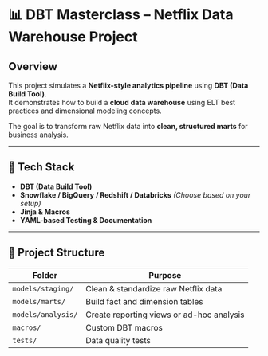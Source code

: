 # 📊 DBT Masterclass – Netflix Data Warehouse Project

## Overview

This project simulates a **Netflix-style analytics pipeline** using **DBT (Data Build Tool)**.  
It demonstrates how to build a **cloud data warehouse** using ELT best practices and dimensional modeling concepts.

The goal is to transform raw Netflix data into **clean, structured marts** for business analysis.

---

## 🔧 Tech Stack

- **DBT (Data Build Tool)**
- **Snowflake / BigQuery / Redshift / Databricks** *(Choose based on your setup)*
- **Jinja & Macros**
- **YAML-based Testing & Documentation**

---

## 📂 Project Structure

| Folder | Purpose |
|---------|---------|
| `models/staging/` | Clean & standardize raw Netflix data |
| `models/marts/` | Build fact and dimension tables |
| `models/analysis/` | Create reporting views or ad-hoc analysis |
| `macros/` | Custom DBT macros |
| `tests/` | Data quality tests |
